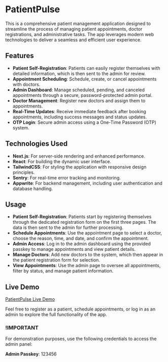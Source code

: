 # PatientPulse

This is a comprehensive patient management application designed to streamline the process of managing patient appointments, doctor registrations, and administrative tasks. The app leverages modern web technologies to deliver a seamless and efficient user experience.

## Features

- **Patient Self-Registration**: Patients can easily register themselves with detailed information, which is then sent to the admin for review.
- **Appointment Scheduling**: Schedule, create, or cancel appointments with doctors.
- **Admin Dashboard**: Manage scheduled, pending, and canceled appointments through a secure, password-protected admin portal.
- **Doctor Management**: Register new doctors and assign them to appointments.
- **Real-Time Updates**: Receive immediate feedback after booking appointments, including success messages and status updates.
- **OTP Login**: Secure admin access using a One-Time Password (OTP) system.

## Technologies Used

- **Next.js**: For server-side rendering and enhanced performance.
- **React**: For building the dynamic user interface.
- **TailwindCSS**: For styling the application with responsive design principles.
- **Sentry**: For real-time error tracking and monitoring.
- **Appwrite**: For backend management, including user authentication and database handling.

## Usage

- **Patient Self-Registration**: Patients start by registering themselves through the dedicated registration form on the first three pages. The data is then sent to the admin for further processing.
- **Schedule Appointments**: Use the appointment page to select a doctor, choose the reason, time, and date, and confirm the appointment.
- **Admin Access**: Log in to the admin dashboard using the provided passkey to manage appointments and view patient details.
- **Manage Doctors**: Add new doctors to the system, which then appear in the patient registration form for selection.
- **View Appointments**: Use the admin page to oversee all appointments, filter by status, and manage patient information.

## Live Demo

<a href ="https://patient-pulse.vercel.app/" targer="_blank">PatientPulse Live Demo</a>

Feel free to register as a patient, schedule appointments, or log in as an admin to explore the full functionality of the app.

### !IMPORTANT

For demonstration purposes, use the following credentials to access the admin panel:

**Admin Passkey**: 123456
